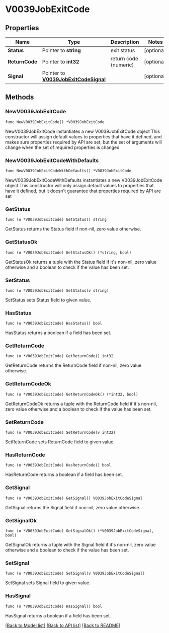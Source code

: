 # V0039JobExitCode

## Properties

Name | Type | Description | Notes
------------ | ------------- | ------------- | -------------
**Status** | Pointer to **string** | exit status | [optional] 
**ReturnCode** | Pointer to **int32** | return code (numeric) | [optional] 
**Signal** | Pointer to [**V0039JobExitCodeSignal**](V0039JobExitCodeSignal.md) |  | [optional] 

## Methods

### NewV0039JobExitCode

`func NewV0039JobExitCode() *V0039JobExitCode`

NewV0039JobExitCode instantiates a new V0039JobExitCode object
This constructor will assign default values to properties that have it defined,
and makes sure properties required by API are set, but the set of arguments
will change when the set of required properties is changed

### NewV0039JobExitCodeWithDefaults

`func NewV0039JobExitCodeWithDefaults() *V0039JobExitCode`

NewV0039JobExitCodeWithDefaults instantiates a new V0039JobExitCode object
This constructor will only assign default values to properties that have it defined,
but it doesn't guarantee that properties required by API are set

### GetStatus

`func (o *V0039JobExitCode) GetStatus() string`

GetStatus returns the Status field if non-nil, zero value otherwise.

### GetStatusOk

`func (o *V0039JobExitCode) GetStatusOk() (*string, bool)`

GetStatusOk returns a tuple with the Status field if it's non-nil, zero value otherwise
and a boolean to check if the value has been set.

### SetStatus

`func (o *V0039JobExitCode) SetStatus(v string)`

SetStatus sets Status field to given value.

### HasStatus

`func (o *V0039JobExitCode) HasStatus() bool`

HasStatus returns a boolean if a field has been set.

### GetReturnCode

`func (o *V0039JobExitCode) GetReturnCode() int32`

GetReturnCode returns the ReturnCode field if non-nil, zero value otherwise.

### GetReturnCodeOk

`func (o *V0039JobExitCode) GetReturnCodeOk() (*int32, bool)`

GetReturnCodeOk returns a tuple with the ReturnCode field if it's non-nil, zero value otherwise
and a boolean to check if the value has been set.

### SetReturnCode

`func (o *V0039JobExitCode) SetReturnCode(v int32)`

SetReturnCode sets ReturnCode field to given value.

### HasReturnCode

`func (o *V0039JobExitCode) HasReturnCode() bool`

HasReturnCode returns a boolean if a field has been set.

### GetSignal

`func (o *V0039JobExitCode) GetSignal() V0039JobExitCodeSignal`

GetSignal returns the Signal field if non-nil, zero value otherwise.

### GetSignalOk

`func (o *V0039JobExitCode) GetSignalOk() (*V0039JobExitCodeSignal, bool)`

GetSignalOk returns a tuple with the Signal field if it's non-nil, zero value otherwise
and a boolean to check if the value has been set.

### SetSignal

`func (o *V0039JobExitCode) SetSignal(v V0039JobExitCodeSignal)`

SetSignal sets Signal field to given value.

### HasSignal

`func (o *V0039JobExitCode) HasSignal() bool`

HasSignal returns a boolean if a field has been set.


[[Back to Model list]](../README.md#documentation-for-models) [[Back to API list]](../README.md#documentation-for-api-endpoints) [[Back to README]](../README.md)


